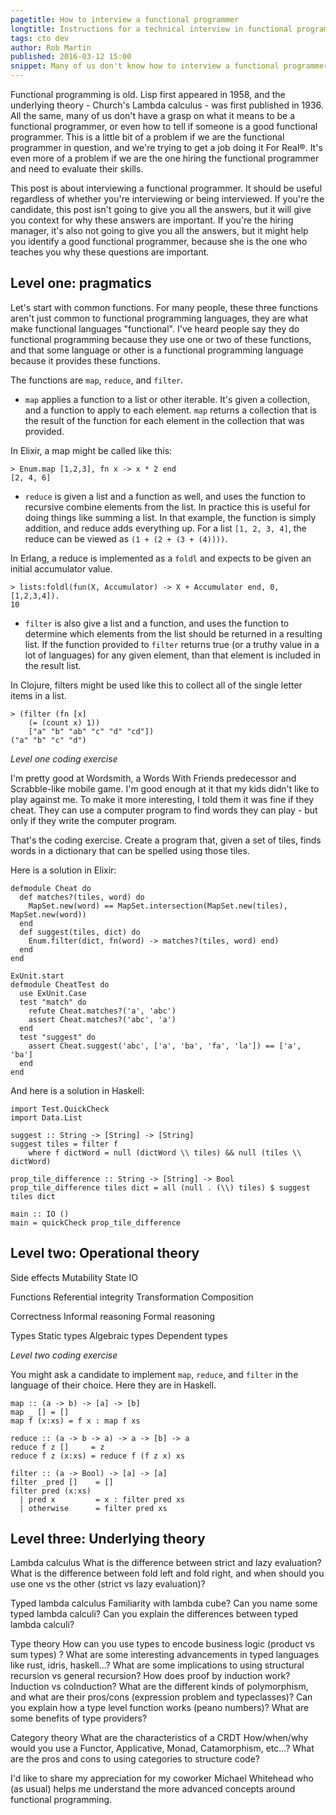 ```yaml
---
pagetitle: How to interview a functional programmer
longtitle: Instructions for a technical interview in functional programming
tags: cto dev
author: Rob Martin
published: 2016-03-12 15:00
snippet: Many of us don't know how to interview a functional programmer. We might not even know enough functional programming to tell whether we've got a good one on our hands anyway. This blog post takes us through a full two hour technical interview - including a coding or pairing exercise - with a prospective functional programmer.
---
```


Functional programming is old. Lisp first appeared in 1958, and the underlying theory - Church's Lambda calculus - was first published in 1936. All the same, many of us don't have a grasp on what it means to be a functional programmer, or even how to tell if someone is a good functional programmer. This is a little bit of a problem if we are the functional programmer in question, and we're trying to get a job doing it For Real&reg;. It's even more of a problem if we are the one hiring the functional programmer and need to evaluate their skills.

This post is about interviewing a functional programmer. It should be useful regardless of whether you're interviewing or being interviewed. If you're the candidate, this post isn't going to give you all the answers, but it will give you context for why these answers are important. If you're the hiring manager, it's also not going to give you all the answers, but it might help you identify a good functional programmer, because she is the one who teaches you why these questions are important.

## Level one: pragmatics

Let's start with common functions. For many people, these three functions aren't just common to functional programming languages, they are what make functional languages "functional". I've heard people say they do functional programming because they use one or two of these functions, and that some language or other is a functional programming language because it provides these functions.

The functions are `map`, `reduce`, and `filter`.

* `map` applies a function to a list or other iterable. It's given a collection, and a function to apply to each element. `map` returns a collection that is the result of the function for each element in the collection that was provided.

In Elixir, a map might be called like this:

```
> Enum.map [1,2,3], fn x -> x * 2 end
[2, 4, 6]
```

* `reduce` is given a list and a function as well, and uses the function to recursive combine elements from the list. In practice this is useful for doing things like summing a list. In that example, the function is simply addition, and reduce adds everything up. For a list `[1, 2, 3, 4]`, the reduce can be viewed as `(1 + (2 + (3 + (4))))`.

In Erlang, a reduce is implemented as a `foldl` and expects to be given an initial accumulator value.

```
> lists:foldl(fun(X, Accumulator) -> X + Accumulator end, 0, [1,2,3,4]).
10
```

* `filter` is also give a list and a function, and uses the function to determine which elements from the list should be returned in a resulting list. If the function provided to `filter` returns true (or a truthy value in a lot of languages) for any given element, than that element is included in the result list.

In Clojure, filters might be used like this to collect all of the single letter items in a list.

```
> (filter (fn [x]
    (= (count x) 1))
    ["a" "b" "ab" "c" "d" "cd"])
("a" "b" "c" "d")
```


*Level one coding exercise*

I'm pretty good at Wordsmith, a Words With Friends predecessor and Scrabble-like mobile game. I'm good enough at it that my kids didn't like to play against me. To make it more interesting, I told them it was fine if they cheat. They can use a computer program to find words they can play - but only if they write the computer program.

That's the coding exercise. Create a program that, given a set of tiles, finds words in a dictionary that can be spelled using those tiles.

Here is a solution in Elixir:

```
defmodule Cheat do
  def matches?(tiles, word) do
    MapSet.new(word) == MapSet.intersection(MapSet.new(tiles), MapSet.new(word))
  end
  def suggest(tiles, dict) do
    Enum.filter(dict, fn(word) -> matches?(tiles, word) end)
  end
end

ExUnit.start
defmodule CheatTest do
  use ExUnit.Case
  test "match" do
    refute Cheat.matches?('a', 'abc')
    assert Cheat.matches?('abc', 'a')
  end
  test "suggest" do
    assert Cheat.suggest('abc', ['a', 'ba', 'fa', 'la']) == ['a', 'ba']
  end
end
```

And here is a solution in Haskell:

```
import Test.QuickCheck
import Data.List

suggest :: String -> [String] -> [String]
suggest tiles = filter f
    where f dictWord = null (dictWord \\ tiles) && null (tiles \\ dictWord)

prop_tile_difference :: String -> [String] -> Bool
prop_tile_difference tiles dict = all (null . (\\) tiles) $ suggest tiles dict

main :: IO ()
main = quickCheck prop_tile_difference
```

## Level two: Operational theory


Side effects
  Mutability
  State
  IO

Functions
  Referential integrity
  Transformation
  Composition

Correctness
  Informal reasoning
  Formal reasoning

Types
  Static types
  Algebraic types
  Dependent types


*Level two coding exercise*

You might ask a candidate to implement `map`, `reduce`, and `filter` in the language of their choice. Here they are in Haskell.

```
map :: (a -> b) -> [a] -> [b]
map _ [] = []
map f (x:xs) = f x : map f xs

reduce :: (a -> b -> a) -> a -> [b] -> a
reduce f z []     = z
reduce f z (x:xs) = reduce f (f z x) xs

filter :: (a -> Bool) -> [a] -> [a]
filter _pred []    = []
filter pred (x:xs)
  | pred x         = x : filter pred xs
  | otherwise      = filter pred xs
```

## Level three: Underlying theory

Lambda calculus
  What is the difference between strict and lazy evaluation?
  What is the difference between fold left and fold right, and when should you use one vs the other (strict vs lazy evaluation)?

Typed lambda calculus
  Familiarity with lambda cube?
  Can you name some typed lambda calculi?
  Can you explain the differences between typed lambda calculi?

Type theory
  How can you use types to encode business logic (product vs sum types) ?
  What are some interesting advancements in typed languages like rust, idris, haskell...?
  What are some implications to using structural recursion vs general recursion?
  How does proof by induction work?
  Induction vs coInduction?
  What are the different kinds of polymorphism, and what are their pros/cons (expression problem and typeclasses)?
  Can you explain how a type level function works (peano numbers)?
  What are some benefits of type providers?

Category theory
  What are the characteristics of a CRDT
  How/when/why would you use a Functor, Applicative, Monad, Catamorphism, etc...?
  What are the pros and cons to using categories to structure code?





I'd like to share my appreciation for my coworker Michael Whitehead who (as usual) helps me understand the more advanced concepts around functional programming.
